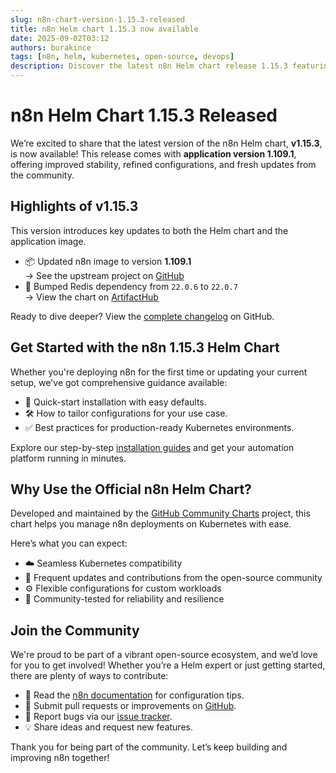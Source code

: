 ```yaml
---
slug: n8n-chart-version-1.15.3-released
title: n8n Helm chart 1.15.3 now available
date: 2025-09-02T03:12
authors: burakince
tags: [n8n, helm, kubernetes, open-source, devops]
description: Discover the latest n8n Helm chart release 1.15.3 featuring app version 1.109.1, with updated images, improved dependencies, and community contributions.
---
```


# n8n Helm Chart 1.15.3 Released

We’re excited to share that the latest version of the n8n Helm chart, **v1.15.3**, is now available! This release comes with **application version 1.109.1**, offering improved stability, refined configurations, and fresh updates from the community.

## Highlights of v1.15.3

This version introduces key updates to both the Helm chart and the application image.

- 📦 Updated n8n image to version **1.109.1**  
  → See the upstream project on [GitHub](https://github.com/n8n-io/n8n)
- 🔧 Bumped Redis dependency from `22.0.6` to `22.0.7`  
  → View the chart on [ArtifactHub](https://artifacthub.io/packages/helm/bitnami/redis)

Ready to dive deeper? View the [complete changelog](https://github.com/community-charts/helm-charts/releases/tag/n8n-1.15.3) on GitHub.

<!-- truncate -->

## Get Started with the n8n 1.15.3 Helm Chart

Whether you're deploying n8n for the first time or updating your current setup, we've got comprehensive guidance available:

- 🚀 Quick-start installation with easy defaults.
- 🛠 How to tailor configurations for your use case.
- ✅ Best practices for production-ready Kubernetes environments.

Explore our step-by-step [installation guides](https://community-charts.github.io/docs/category/n8n) and get your automation platform running in minutes.

## Why Use the Official n8n Helm Chart?

Developed and maintained by the [GitHub Community Charts](https://github.com/community-charts/helm-charts) project, this chart helps you manage n8n deployments on Kubernetes with ease.

Here’s what you can expect:

- ☁️ Seamless Kubernetes compatibility  
- 🔄 Frequent updates and contributions from the open-source community  
- ⚙️ Flexible configurations for custom workloads  
- 🧪 Community-tested for reliability and resilience  

## Join the Community

We're proud to be part of a vibrant open-source ecosystem, and we’d love for you to get involved! Whether you’re a Helm expert or just getting started, there are plenty of ways to contribute:

- 📝 Read the [n8n documentation](https://community-charts.github.io/docs/category/n8n) for configuration tips.
- 🤝 Submit pull requests or improvements on [GitHub](https://github.com/community-charts/helm-charts).
- 🐛 Report bugs via our [issue tracker](https://github.com/community-charts/helm-charts/issues).
- 💡 Share ideas and request new features.

Thank you for being part of the community. Let’s keep building and improving n8n together!